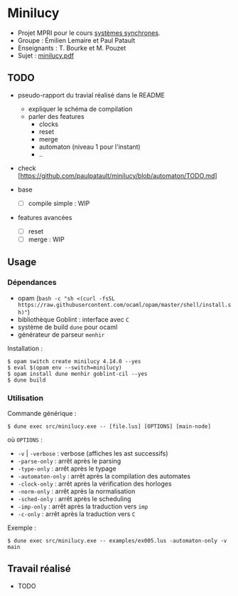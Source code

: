 # Minilucy

- Projet MPRI pour le cours [systèmes synchrones](https://www.di.ens.fr/~pouzet/cours/synchrone/).
- Groupe : Émilien Lemaire et Paul Patault
- Enseignants : T. Bourke et M. Pouzet
- Sujet : [minilucy.pdf](./pdf/minilucy.pdf)

## TODO

- pseudo-rapport du travial réalisé dans le README
  - expliquer le schéma de compilation
  - parler des features
     - clocks
     - reset
     - merge
     - automaton (niveau 1 pour l'instant)
     - ..

- check [https://github.com/paulpatault/minilucy/blob/automaton/TODO.md]

- base
  - [ ] compile simple : WIP

- features avancées
  - [ ] reset
  - [ ] merge : WIP

## Usage

### Dépendances

- opam (`bash -c "sh <(curl -fsSL https://raw.githubusercontent.com/ocaml/opam/master/shell/install.sh)"`)
- bibliothèque Goblint : interface avec `C`
- système de build `dune` pour ocaml
- générateur de parseur `menhir`

Installation :
```
$ opam switch create minilucy 4.14.0 --yes
$ eval $(opam env --switch=minilucy)
$ opam install dune menhir goblint-cil --yes
$ dune build
```

### Utilisation

Commande générique :
```
$ dune exec src/minilucy.exe -- [file.lus] [OPTIONS] [main-node]
```
où `OPTIONS` :
- `-v` | `-verbose` : verbose (affiches les ast successifs)
- `-parse-only` : arrêt après le parsing
- `-type-only` : arrêt après le typage
- `-automaton-only` : arrêt après la compilation des automates
- `-clock-only` : arrêt après la vérification des horloges
- `-norm-only` : arrêt après la normalisation
- `-sched-only` : arrêt après le scheduling
- `-imp-only` : arrêt après la traduction vers `imp`
- `-c-only` : arrêt après la traduction vers `C`

Exemple :
```
$ dune exec src/minilucy.exe -- examples/ex005.lus -automaton-only -v main
```

## Travail réalisé

- TODO
